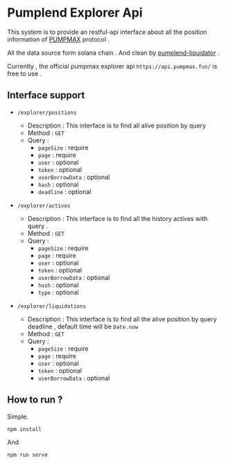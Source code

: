 # Pumplend Explorer Api

This system is to provide an restful-api interface about all the position information of [PUMPMAX](https://pumpmax.fun/) protocol .

All the data source form solana chain . And clean by [pumplend-liquidator](https://github.com/pumplend/pumplend-liquidator) . 

Currently , the official pumpmax explorer api `https://api.pumpmax.fun/` is free to use .

## Interface support 

- `/explorer/positions`
    - Description : 
        This interface is to find all alive position by query 
    - Method : `GET`
    - Query : 
        - `pageSize` : require
        - `page`    : require
        - `user`    : optional
        - `token`   : optional
        - `userBorrowData`  : optional
        - `hash`    : optional
        - `deadline`  : optional

- `/explorer/actives`
    - Description : 
        This interface is to find all the history actives with query . 
    - Method : `GET`
    - Query : 
        - `pageSize` : require
        - `page`    : require
        - `user`    : optional
        - `token`   : optional
        - `userBorrowData`  : optional
        - `hash`    : optional
        - `type`    : optional

- `/explorer/liquidations`
    - Description : 
        This interface is to find all the alive position by query deadline , default time will be `Date.now`
    - Method : `GET`
    - Query : 
        - `pageSize` : require
        - `page`    : require
        - `user`    : optional
        - `token`   : optional
        - `userBorrowData`  : optional
        
## How to run ?

Simple. 

```
npm install
```

And 

```
npm run serve
```
